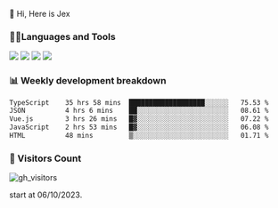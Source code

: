  👋 Hi, Here is Jex

 

### 🧑‍💻Languages and Tools

<code><a href="https://react.dev"><img src="https://api.iconify.design/logos:react.svg" /></a></code>
<code><a href="https://github.com/vuejs/core"><img src="https://api.iconify.design/logos:vue.svg" /></a></code> 
<code><a href="https://github.com/microsoft/TypeScript"><img src="https://api.iconify.design/logos:typescript-icon.svg" /></a></code>
<code><a href="https://threejs.org/"><img src="https://api.iconify.design/logos:threejs.svg" /></a></code>

### 📊 Weekly development breakdown

<!--START_SECTION:waka-->

```txt
TypeScript    35 hrs 58 mins  ███████████████████░░░░░░   75.53 %
JSON          4 hrs 6 mins    ██░░░░░░░░░░░░░░░░░░░░░░░   08.61 %
Vue.js        3 hrs 26 mins   █▓░░░░░░░░░░░░░░░░░░░░░░░   07.22 %
JavaScript    2 hrs 53 mins   █▓░░░░░░░░░░░░░░░░░░░░░░░   06.08 %
HTML          48 mins         ▒░░░░░░░░░░░░░░░░░░░░░░░░   01.71 %
```

<!--END_SECTION:waka-->


### 👀 Visitors Count

![gh_visitors](https://profile-counter.glitch.me/jexlau/count.svg)

start at 06/10/2023.
